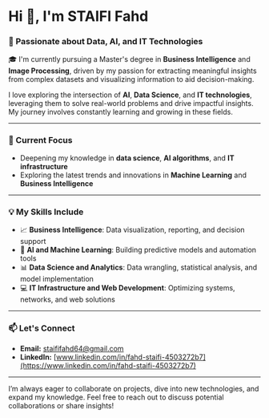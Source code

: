 # Hi 👋, I'm STAIFI Fahd  
### 🚀 Passionate about Data, AI, and IT Technologies

🎓 I'm currently pursuing a Master's degree in **Business Intelligence** and **Image Processing**, driven by my passion for extracting meaningful insights from complex datasets and visualizing information to aid decision-making.

I love exploring the intersection of **AI**, **Data Science**, and **IT technologies**, leveraging them to solve real-world problems and drive impactful insights. My journey involves constantly learning and growing in these fields.

---

### 🌱 Current Focus
- Deepening my knowledge in **data science**, **AI algorithms**, and **IT infrastructure**
- Exploring the latest trends and innovations in **Machine Learning** and **Business Intelligence**

---

### 💡 My Skills Include
- 📈 **Business Intelligence**: Data visualization, reporting, and decision support  
- 🤖 **AI and Machine Learning**: Building predictive models and automation tools  
- 📊 **Data Science and Analytics**: Data wrangling, statistical analysis, and model implementation  
- 💻 **IT Infrastructure and Web Development**: Optimizing systems, networks, and web solutions

---

### 📫 Let's Connect
- **Email:** [staififahd64@gmail.com](mailto:staififahd64@gmail.com)
- **LinkedIn:** [www.linkedin.com/in/fahd-staifi-4503272b7](https://www.linkedin.com/in/fahd-staifi-4503272b7)

---

I’m always eager to collaborate on projects, dive into new technologies, and expand my knowledge. Feel free to reach out to discuss potential collaborations or share insights!
